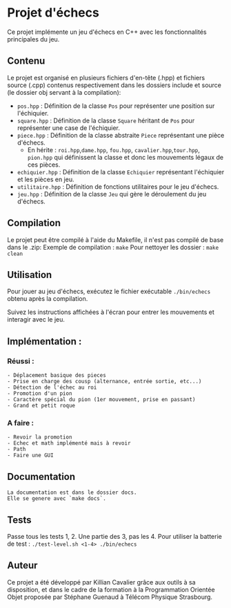 # Projet d'échecs

Ce projet implémente un jeu d'échecs en C++ avec les fonctionnalités principales du jeu.

## Contenu

Le projet est organisé en plusieurs fichiers d'en-tête (.hpp) et fichiers source (.cpp) 
contenus respectivement dans les dossiers include et source (le dossier obj servant à la compilation):

- `pos.hpp` : Définition de la classe `Pos` pour représenter une position sur l'échiquier.
- `square.hpp` : Définition de la classe `Square` héritant de `Pos` pour représenter une case de l'échiquier.
- `piece.hpp` : Définition de la classe abstraite `Piece` représentant une pièce d'échecs.
    - En hérite : `roi.hpp`,`dame.hpp`, `fou.hpp`, `cavalier.hpp`,`tour.hpp`, `pion.hpp`
    qui définissent la classe et donc les mouvements légaux de ces pièces.
- `echiquier.hpp` : Définition de la classe `Echiquier` représentant l'échiquier et les pièces en jeu.
- `utilitaire.hpp` : Définition de fonctions utilitaires pour le jeu d'échecs.
- `jeu.hpp` : Définition de la classe `Jeu` qui gère le déroulement du jeu d'échecs.

## Compilation

Le projet peut être compilé à l'aide du Makefile, il n'est pas compilé de base dans le .zip:
Exemple de compilation : `make`
Pour nettoyer les dossier : `make clean`


## Utilisation

Pour jouer au jeu d'échecs, exécutez le fichier exécutable `./bin/echecs` obtenu après la compilation.

Suivez les instructions affichées à l'écran pour entrer les mouvements et interagir avec le jeu.

## Implémentation :
### Réussi :
    - Déplacement basique des pieces
    - Prise en charge des cousp (alternance, entrée sortie, etc...)
    - Détection de l'échec au roi
    - Promotion d'un pion
    - Caractère spécial du pion (1er mouvement, prise en passant)
    - Grand et petit roque

### A faire :
    - Revoir la promotion
    - Echec et math implémenté mais à revoir
    - Path
    - Faire une GUI

## Documentation
    La documentation est dans le dossier docs.
    Elle se genere avec `make docs`.

## Tests
Passe tous les tests 1, 2. Une partie des 3, pas les 4.
Pour utiliser la batterie de test : `./test-level.sh <1-4> ./bin/echecs`

## Auteur

Ce projet a été développé par Killian Cavalier grâce aux outils à sa disposition,
et dans le cadre de la formation à la Programmation Orientée Objet proposée par
Stéphane Guenaud à Télécom Physique Strasbourg.


